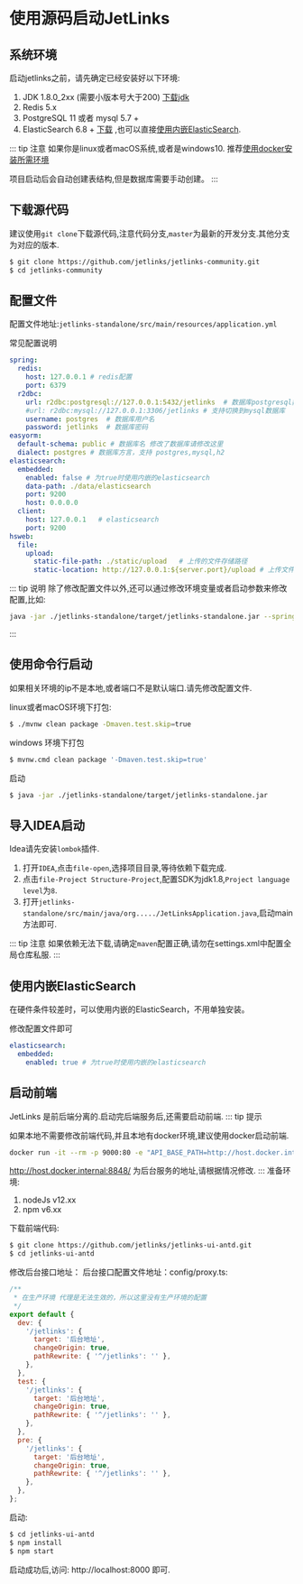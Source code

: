 # 使用源码启动JetLinks

## 系统环境

启动jetlinks之前，请先确定已经安装好以下环境:

1. JDK 1.8.0_2xx (需要小版本号大于200) [下载jdk](https://adoptopenjdk.net/releases.html?variant=openjdk8&jvmVariant=hotspot)
2. Redis 5.x
3. PostgreSQL 11 或者 mysql 5.7 +
4. ElasticSearch 6.8 + [下载](https://www.elastic.co/cn/downloads/elasticsearch) ,也可以直接[使用内嵌ElasticSearch](#内嵌elasticsearch启动).

::: tip 注意
如果你是linux或者macOS系统,或者是windows10. 推荐[使用docker安装所需环境](./ide-docker-start.md)

项目启动后会自动创建表结构,但是数据库需要手动创建。
:::

## 下载源代码

建议使用`git clone`下载源代码,注意代码分支,`master`为最新的开发分支.其他分支为对应的版本.

```bash
$ git clone https://github.com/jetlinks/jetlinks-community.git
$ cd jetlinks-community
```

## 配置文件

配置文件地址:`jetlinks-standalone/src/main/resources/application.yml`

常见配置说明

```yml
spring:
  redis:
    host: 127.0.0.1 # redis配置
    port: 6379
  r2dbc:
    url: r2dbc:postgresql://127.0.0.1:5432/jetlinks  # 数据库postgresql数据库配置
    #url: r2dbc:mysql://127.0.0.1:3306/jetlinks # 支持切换到mysql数据库
    username: postgres  # 数据库用户名
    password: jetlinks  # 数据库密码
easyorm:
  default-schema: public # 数据库名 修改了数据库请修改这里
  dialect: postgres # 数据库方言，支持 postgres,mysql,h2
elasticsearch:
  embedded:
    enabled: false # 为true时使用内嵌的elasticsearch
    data-path: ./data/elasticsearch
    port: 9200
    host: 0.0.0.0
  client:
    host: 127.0.0.1   # elasticsearch
    port: 9200
hsweb:
  file:
    upload:
      static-file-path: ./static/upload   # 上传的文件存储路径
      static-location: http://127.0.0.1:${server.port}/upload # 上传文件后,将使用此地址来访问文件,在部署到服务器后需要修改这个地址为服务器的ip.
```

::: tip 说明
除了修改配置文件以外,还可以通过修改环境变量或者启动参数来修改配置,比如:
```bash
java -jar ./jetlinks-standalone/target/jetlinks-standalone.jar --spring.elasticsearch.embedded.enabled=true
```
:::

## 使用命令行启动

如果相关环境的ip不是本地,或者端口不是默认端口.请先修改配置文件.

linux或者macOS环境下打包:
```bash
$ ./mvnw clean package -Dmaven.test.skip=true
```

windows 环境下打包
```bash
$ mvnw.cmd clean package '-Dmaven.test.skip=true'
```

启动
```bash
$ java -jar ./jetlinks-standalone/target/jetlinks-standalone.jar
```

## 导入IDEA启动

Idea请先安装`lombok`插件.

1. 打开`IDEA`,点击`file-open`,选择项目目录,等待依赖下载完成.
2. 点击`file-Project Structure-Project`,配置SDK为jdk1.8,`Project language level`为`8`.
3. 打开`jetlinks-standalone/src/main/java/org...../JetLinksApplication.java`,启动main方法即可.

::: tip 注意
如果依赖无法下载,请确定`maven`配置正确,请勿在settings.xml中配置全局仓库私服.
:::

## 使用内嵌ElasticSearch

在硬件条件较差时，可以使用内嵌的ElasticSearch，不用单独安装。

修改配置文件即可

```yml
elasticsearch:
  embedded:
    enabled: true # 为true时使用内嵌的elasticsearch
```

## 启动前端

JetLinks 是前后端分离的.启动完后端服务后,还需要启动前端.
::: tip 提示 

如果本地不需要修改前端代码,并且本地有docker环境,建议使用docker启动前端.

```bash
docker run -it --rm -p 9000:80 -e "API_BASE_PATH=http://host.docker.internal:8848/" registry.cn-shenzhen.aliyuncs.com/jetlinks/jetlinks-ui-antd:1.10.0
```
http://host.docker.internal:8848/ 为后台服务的地址,请根据情况修改.
:::
准备环境:

1. nodeJs v12.xx
2. npm v6.xx

下载前端代码:
```bash
$ git clone https://github.com/jetlinks/jetlinks-ui-antd.git
$ cd jetlinks-ui-antd
```

修改后台接口地址：
后台接口配置文件地址：config/proxy.ts:

```js
/**
 * 在生产环境 代理是无法生效的，所以这里没有生产环境的配置
 */
export default {
  dev: {
    '/jetlinks': {
      target: '后台地址',
      changeOrigin: true,
      pathRewrite: { '^/jetlinks': '' },
    },
  },
  test: {
    '/jetlinks': {
      target: '后台地址',
      changeOrigin: true,
      pathRewrite: { '^/jetlinks': '' },
    },
  },
  pre: {
    '/jetlinks': {
      target: '后台地址',
      changeOrigin: true,
      pathRewrite: { '^/jetlinks': '' },
    },
  },
};
```

启动:
```bash
$ cd jetlinks-ui-antd
$ npm install
$ npm start
```

启动成功后,访问: http://localhost:8000 即可.

